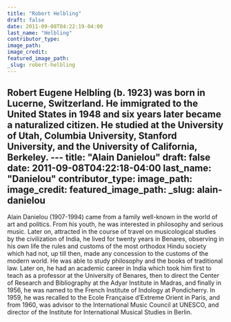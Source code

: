 ```yaml
---
title: "Robert Helbling"
draft: false
date: 2011-09-08T04:22:19-04:00
last_name: "Helbling"
contributor_type:
image_path:
image_credit:
featured_image_path:
_slug: robert-helbling
---
```

Robert Eugene Helbling (b. 1923) was born in Lucerne, Switzerland. He immigrated to the United States in 1948 and six years later became a naturalized citizen. He studied at the University of Utah, Columbia University, Stanford University, and the University of California, Berkeley. ---
title: "Alain Danielou"
draft: false
date: 2011-09-08T04:22:18-04:00
last_name: "Danielou"
contributor_type:
image_path:
image_credit:
featured_image_path:
_slug: alain-danielou
---

Alain Danielou (1907-1994) came from a family well-known in the world of art and politics. From his youth, he was interested in philosophy and serious music. Later on, attracted in the course of travel on musicological studies by the civilization of India, he lived for twenty years in Benares, observing in his own life the rules and customs of the most orthodox Hindu society which had not, up till then, made any concession to the customs of the modern world. He was able to study philosophy and the books of traditional law. Later on, he had an academic career in India which took him first to teach as a professor at the University of Benares, then to direct the Center of Research and Bibliography at the Adyar Institute in Madras, and finally in 1956, he was named to the French Institute of Indology at Pondicherry. In 1959, he was recalled to the Ecole Française d’Extreme Orient in Paris, and from 1960, was advisor to the International Music Council at UNESCO, and director of the Institute for International Musical Studies in Berlin.


